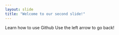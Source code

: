 ```yaml
---
layout: slide
title: "Welcome to our second slide!"
---
```

Learn how to use Github
Use the left arrow to go back!

